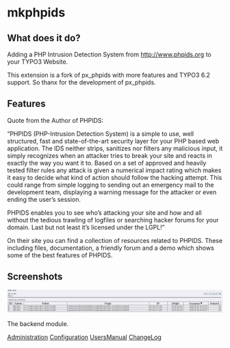 mkphpids
=======

What does it do?
----------------

Adding a PHP Intrusion Detection System from <http://www.phpids.org> to
your TYPO3 Website.

This extension is a fork of px\_phpids with more features and TYPO3 6.2
support. So thanx for the development of px\_phpids.

Features
--------

Quote from the Author of PHPIDS:

“PHPIDS (PHP-Intrusion Detection System) is a simple to use, well
structured, fast and state-of-the-art security layer for your PHP based
web application. The IDS neither strips, sanitizes nor filters any
malicious input, it simply recognizes when an attacker tries to break
your site and reacts in exactly the way you want it to. Based on a set
of approved and heavily tested filter rules any attack is given a
numerical impact rating which makes it easy to decide what kind of
action should follow the hacking attempt. This could range from simple
logging to sending out an emergency mail to the development team,
displaying a warning message for the attacker or even ending the user’s
session.

PHPIDS enables you to see who’s attacking your site and how and all
without the tedious trawling of logfiles or searching hacker forums for
your domain. Last but not least it’s licensed under the LGPL!”

On their site you can find a collection of resources related to PHPIDS.
These including files, documentation, a friendly forum and a demo which
shows some of the best features of PHPIDS.

Screenshots
-----------

![](Documentation/Images/BackendModule.png)

The backend module.


[Administration](Administration/Index.md)
[Configuration](Configuration/Index.md)
[UsersManual](UsersManual/Index.md)
[ChangeLog](ChangeLog/Index.md)